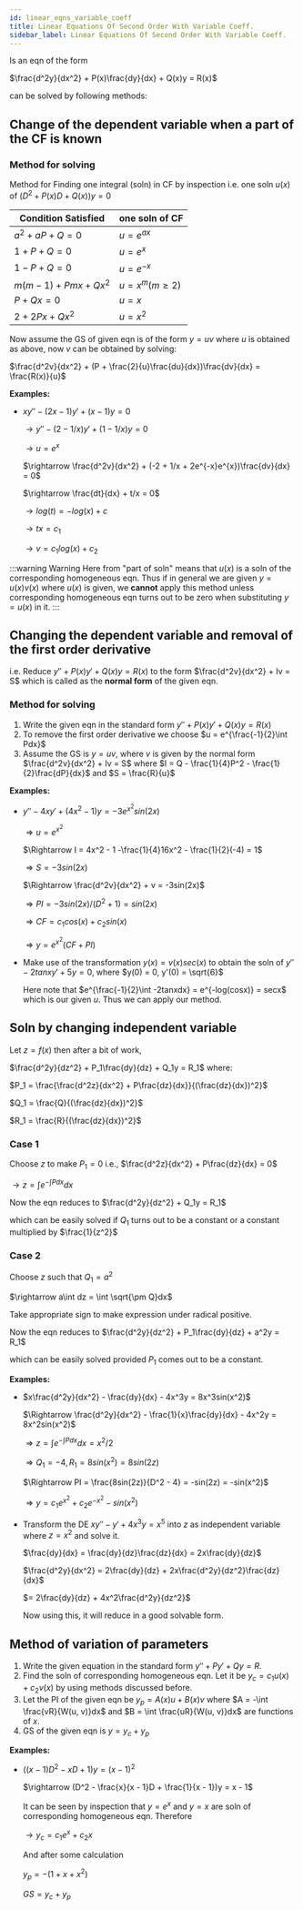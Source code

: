 ```yaml
---
id: linear_eqns_variable_coeff
title: Linear Equations Of Second Order With Variable Coeff.
sidebar_label: Linear Equations Of Second Order With Variable Coeff.
---
```


Is an eqn of the form

$\frac{d^2y}{dx^2} + P(x)\frac{dy}{dx} + Q(x)y = R(x)$

can be solved by following methods:

## Change of the dependent variable when a part of the CF is known

### Method for solving

Method for Finding one integral (soln) in CF by inspection
i.e. one soln $u(x)$ of $(D^2 + P(x)D + Q(x))y = 0$

| Condition Satisfied     | one soln of CF       |
| ----------------------- | -------------------- |
| $a^2 + aP + Q = 0$      | $u = e^{ax}$         |
| $1 + P + Q = 0$         | $u = e^x$            |
| $1 - P + Q = 0$         | $u = e^{-x}$         |
| $m(m - 1) + Pmx + Qx^2$ | $u = x^m (m \geq 2)$ |
| $P + Qx = 0$            | $u = x$              |
| $2 + 2Px + Qx^2$        | $u = x^2$            |

Now assume the GS of given eqn is of the form $y = uv$ where $u$ is obtained as above, now $v$ can be obtained by solving:

$\frac{d^2v}{dx^2} + (P + \frac{2}{u}\frac{du}{dx})\frac{dv}{dx} = \frac{R(x)}{u}$

**Examples:**

- $xy'' - (2x - 1)y' + (x - 1)y = 0$

  $\rightarrow y'' - (2 - 1/x)y' + (1 - 1/x)y = 0$

  $\rightarrow u = e^x$

  $\rightarrow \frac{d^2v}{dx^2} + (-2 + 1/x + 2e^{-x}e^{x})\frac{dv}{dx} = 0$

  $\rightarrow \frac{dt}{dx} + t/x = 0$

  $\rightarrow log(t) = -log(x) + c$

  $\rightarrow tx = c_1$

  $\rightarrow v = c_1log(x) + c_2$

:::warning Warning
Here from "part of soln" means that $u(x)$ is a soln of the corresponding homogeneous eqn. Thus if in general we are given $y = u(x)v(x)$ where $u(x)$ is given, we **cannot** apply this method unless corresponding homogeneous eqn turns out to be zero when substituting $y = u(x)$ in it.
:::

## Changing the dependent variable and removal of the first order derivative

i.e. Reduce $y'' + P(x)y' + Q(x)y = R(x)$ to the form $\frac{d^2v}{dx^2} + Iv = S$ which is called as the **normal form** of the given eqn.

### Method for solving

1. Write the given eqn in the standard form $y'' + P(x)y' + Q(x)y = R(x)$
2. To remove the first order derivative we choose $u = e^{\frac{-1}{2}\int Pdx}$
3. Assume the GS is $y = uv$, where $v$ is given by the normal form $\frac{d^2v}{dx^2} + Iv = S$ where $I = Q - \frac{1}{4}P^2 - \frac{1}{2}\frac{dP}{dx}$ and $S = \frac{R}{u}$

**Examples:**

- $y'' -4xy' + (4x^2 - 1)y = -3e^{x^2}sin(2x)$

  $\Rightarrow u = e^{x^2}$

  $\Rightarrow I = 4x^2 - 1 -\frac{1}{4}16x^2 - \frac{1}{2}(-4) = 1$

  $\Rightarrow S = -3sin(2x)$

  $\Rightarrow \frac{d^2v}{dx^2} + v = -3sin(2x)$

  $\Rightarrow PI = -3sin(2x)/(D^2 + 1) = sin(2x)$

  $\Rightarrow CF = c_1cos(x) + c_2sin(x)$

  $\Rightarrow y = e^{x^2}(CF + PI)$

- Make use of the transformation $y(x) = v(x)sec(x)$ to obtain the soln of $y'' -2tanxy' + 5y = 0$, where $y(0) = 0, y'(0) = \sqrt{6}$

  Here note that $e^{\frac{-1}{2}\int -2tanxdx} = e^{-log(cosx)} = secx$ which is our given $u$. Thus we can apply our method.

## Soln by changing independent variable

Let $z = f(x)$ then after a bit of work,

$\frac{d^2y}{dz^2} + P_1\frac{dy}{dz} + Q_1y = R_1$ where:

$P_1 = \frac{\frac{d^2z}{dx^2} + P\frac{dz}{dx}}{(\frac{dz}{dx})^2}$

$Q_1 = \frac{Q}{(\frac{dz}{dx})^2}$

$R_1 = \frac{R}{(\frac{dz}{dx})^2}$

### Case 1

Choose $z$ to make $P_1 = 0$ i.e., $\frac{d^2z}{dx^2} + P\frac{dz}{dx} = 0$

$\rightarrow z = \int e^{-\int Pdx}dx$

Now the eqn reduces to $\frac{d^2y}{dz^2} + Q_1y = R_1$

which can be easily solved if $Q_1$ turns out to be a constant or a constant multiplied by $\frac{1}{z^2}$

### Case 2

Choose $z$ such that $Q_1 = a^2$

$\rightarrow a\int dz = \int \sqrt{\pm Q}dx$

Take appropriate sign to make expression under radical positive.

Now the eqn reduces to $\frac{d^2y}{dz^2} + P_1\frac{dy}{dz} + a^2y = R_1$

which can be easily solved provided $P_1$ comes out to be a constant.

**Examples:**

- $x\frac{d^2y}{dx^2} - \frac{dy}{dx} - 4x^3y = 8x^3sin(x^2)$

  $\Rightarrow \frac{d^2y}{dx^2} - \frac{1}{x}\frac{dy}{dx} - 4x^2y = 8x^2sin(x^2)$

  $\Rightarrow z = \int e^{-\int Pdx}dx = x^2/2$

  $\Rightarrow Q_1 = -4, R_1 = 8sin(x^2) = 8sin(2z)$

  $\Rightarrow PI = \frac{8sin(2z)}{D^2 - 4} = -sin(2z) = -sin(x^2)$

  $\Rightarrow y = c_1e^{x^2} + c_2e^{-x^2} - sin(x^2)$

- Transform the DE $xy'' -y' + 4x^3y = x^5$ into $z$ as independent variable where $z = x^2$ and solve it.

  $\frac{dy}{dx} = \frac{dy}{dz}\frac{dz}{dx} = 2x\frac{dy}{dz}$

  $\frac{d^2y}{dx^2} = 2\frac{dy}{dz} + 2x\frac{d^2y}{dz^2}\frac{dz}{dx}$

  $= 2\frac{dy}{dz} + 4x^2\frac{d^2y}{dz^2}$

  Now using this, it will reduce in a good solvable form.

## Method of variation of parameters

1. Write the given equation in the standard form $y'' + Py' + Qy = R$.
2. Find the soln of corresponding homogeneous eqn. Let it be $y_c = c_1u(x) + c_2v(x)$ by using methods discussed before.
3. Let the PI of the given eqn be $y_p = A(x)u + B(x)v$ where $A = -\int \frac{vR}{W(u, v)}dx$ and $B = \int \frac{uR}{W(u, v)}dx$ are functions of $x$.
4. GS of the given eqn is $y = y_c + y_p$

**Examples:**

- $((x - 1)D^2 - xD + 1)y = (x - 1)^2$

  $\rightarrow (D^2 - \frac{x}{x - 1}D + \frac{1}{x - 1})y = x - 1$

  It can be seen by inspection that $y = e^x \text{ and } y = x$ are soln of corresponding homogeneous eqn. Therefore

  $\rightarrow y_c = c_1e^x + c_2x$

  And after some calculation

  $y_p = -(1 + x + x^2)$

  $GS = y_c + y_p$
